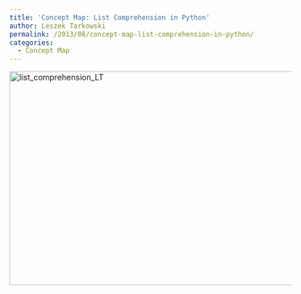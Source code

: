 ```yaml
---
title: 'Concept Map: List Comprehension in Python'
author: Leszek Tarkowski
permalink: /2013/08/concept-map-list-comprehension-in-python/
categories:
  - Concept Map
---
```

[<img src="http://teaching.software-carpentry.org/wp-content/uploads/2013/08/list_comprehension_LT-1024x555.jpg" alt="list_comprehension_LT" width="707" height="383" class="aligncenter size-large wp-image-3972" />][1]

 [1]: http://teaching.software-carpentry.org/wp-content/uploads/2013/08/list_comprehension_LT.jpg

